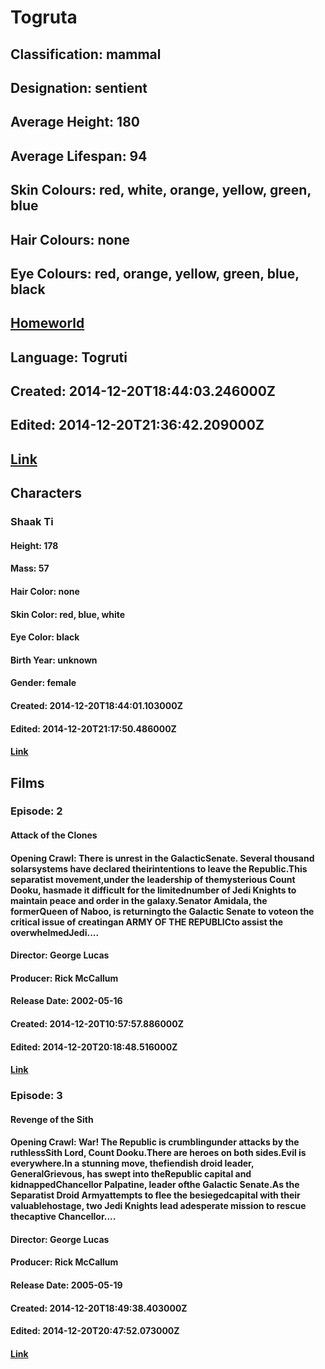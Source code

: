 # Togruta
## Classification: mammal
## Designation: sentient
## Average Height: 180
## Average Lifespan: 94
## Skin Colours: red, white, orange, yellow, green, blue
## Hair Colours: none
## Eye Colours: red, orange, yellow, green, blue, black
## [Homeworld](https://swapi.dev/api/planets/58/)
## Language: Togruti
## Created: 2014-12-20T18:44:03.246000Z
## Edited: 2014-12-20T21:36:42.209000Z
## [Link](https://swapi.dev/api/species/35/)
## Characters
### Shaak Ti
#### Height: 178
#### Mass: 57
#### Hair Color: none
#### Skin Color: red, blue, white
#### Eye Color: black
#### Birth Year: unknown
#### Gender: female
#### Created: 2014-12-20T18:44:01.103000Z
#### Edited: 2014-12-20T21:17:50.486000Z
#### [Link](https://swapi.dev/api/people/78/)
## Films
### Episode: 2
#### Attack of the Clones
#### Opening Crawl: There is unrest in the GalacticSenate. Several thousand solarsystems have declared theirintentions to leave the Republic.This separatist movement,under the leadership of themysterious Count Dooku, hasmade it difficult for the limitednumber of Jedi Knights to maintain peace and order in the galaxy.Senator Amidala, the formerQueen of Naboo, is returningto the Galactic Senate to voteon the critical issue of creatingan ARMY OF THE REPUBLICto assist the overwhelmedJedi....
#### Director: George Lucas
#### Producer: Rick McCallum
#### Release Date: 2002-05-16
#### Created: 2014-12-20T10:57:57.886000Z
#### Edited: 2014-12-20T20:18:48.516000Z
#### [Link](https://swapi.dev/api/films/5/)
### Episode: 3
#### Revenge of the Sith
#### Opening Crawl: War! The Republic is crumblingunder attacks by the ruthlessSith Lord, Count Dooku.There are heroes on both sides.Evil is everywhere.In a stunning move, thefiendish droid leader, GeneralGrievous, has swept into theRepublic capital and kidnappedChancellor Palpatine, leader ofthe Galactic Senate.As the Separatist Droid Armyattempts to flee the besiegedcapital with their valuablehostage, two Jedi Knights lead adesperate mission to rescue thecaptive Chancellor....
#### Director: George Lucas
#### Producer: Rick McCallum
#### Release Date: 2005-05-19
#### Created: 2014-12-20T18:49:38.403000Z
#### Edited: 2014-12-20T20:47:52.073000Z
#### [Link](https://swapi.dev/api/films/6/)